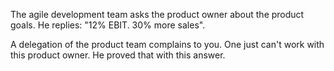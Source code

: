 The agile development team asks the product owner about the product goals. He replies: &quot;12% EBIT. 30% more sales&quot;.

A delegation of the product team complains to you. One just can't work with this product owner. He proved that with this answer.

